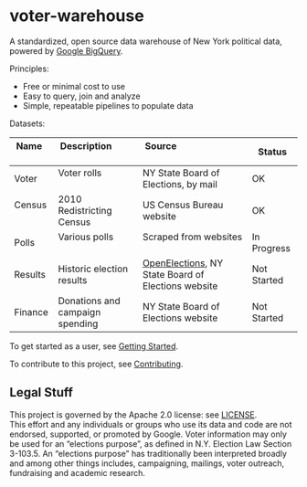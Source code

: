 # voter-warehouse

A standardized, open source data warehouse of New York political data, powered
by [Google BigQuery](https://cloud.google.com/bigquery).

Principles:
* Free or minimal cost to use
* Easy to query, join and analyze
* Simple, repeatable pipelines to populate data

Datasets:

| Name     | Description               | Source                               | Status          |
|----------|---------------------------|--------------------------------------|-----------------|
| Voter    | Voter rolls               | NY State Board of Elections, by mail | OK              |
| Census   | 2010 Redistricting Census | US Census Bureau website             | OK              |
| Polls    | Various polls             | Scraped from websites                | In Progress     |
| Results  | Historic election results | [OpenElections](http://github.com/openelections), NY State Board of Elections website | Not Started |
| Finance  | Donations and campaign spending | NY State Board of Elections website | Not Started |

To get started as a user, see [Getting Started](Docs/GettingStarted.md).

To contribute to this project, see [Contributing](Docs/Contributing.md).

## Legal Stuff

This project is governed by the Apache 2.0 license: see [LICENSE](LICENSE).  
This effort and any individuals or groups who use its data and code are not endorsed,
supported, or promoted by Google.  Voter information may only be
used for an “elections purpose”, as defined in N.Y. Election Law Section 3-103.5.
An “elections purpose” has traditionally been interpreted broadly and among other
things includes, campaigning, mailings, voter outreach, fundraising and academic
research.
